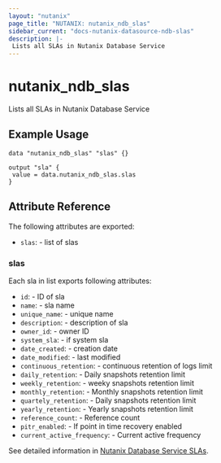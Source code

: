 ```yaml
---
layout: "nutanix"
page_title: "NUTANIX: nutanix_ndb_slas"
sidebar_current: "docs-nutanix-datasource-ndb-slas"
description: |-
 Lists all SLAs in Nutanix Database Service
---
```


# nutanix_ndb_slas

Lists all SLAs in Nutanix Database Service

## Example Usage

```hcl
data "nutanix_ndb_slas" "slas" {}

output "sla" {
 value = data.nutanix_ndb_slas.slas
}

```

## Attribute Reference

The following attributes are exported:

* `slas`: - list of slas

### slas

Each sla in list exports following attributes:

* `id`: - ID of sla
* `name`: - sla name
* `unique_name`: - unique name
* `description`: - description of sla
* `owner_id`: - owner ID
* `system_sla`: - if system sla
* `date_created`: - creation date
* `date_modified`: - last modified
* `continuous_retention`: - continuous retention of logs limit
* `daily_retention`: - Daily snapshots retention limit
* `weekly_retention`: - weeky snapshots retention limit
* `monthly_retention`: - Monthly snapshots retention limit
* `quartely_retention`: - Daily snapshots retention limit
* `yearly_retention`: - Yearly snapshots retention limit
* `reference_count`: - Reference count
* `pitr_enabled`: - If point in time recovery enabled
* `current_active_frequency`: - Current active frequency

See detailed information in [Nutanix Database Service SLAs](https://www.nutanix.dev/api_references/ndb/#/fbcfae008ec2a-get-all-sl-as).

